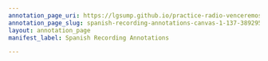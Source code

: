 ```yaml
---
annotation_page_uri: https://lgsump.github.io/practice-radio-venceremos/annotations/spanish-recording-annotations-canvas-1-137-389295.json
annotation_page_slug: spanish-recording-annotations-canvas-1-137-389295
layout: annotation_page
manifest_label: Spanish Recording Annotations

---
```

